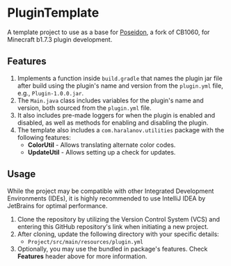 # PluginTemplate
A template project to use as a base for [Poseidon](https://github.com/RhysB/Project-Poseidon), a fork of CB1060, for Minecraft b1.7.3 plugin development.

## Features
1. Implements a function inside `build.gradle` that names the plugin jar file after build using the plugin's
name and version from the `plugin.yml` file, e.g., `Plugin-1.0.0.jar`.
2. The `Main.java` class includes variables for the plugin's name and version, both sourced from the `plugin.yml` file.
3. It also includes pre-made loggers for when the plugin is enabled and disabled, as well as methods for enabling and
disabling the plugin.
4. The template also includes a `com.haralanov.utilities` package with the following features:
   - **ColorUtil** - Allows translating alternate color codes.
   - **UpdateUtil** - Allows setting up a check for updates.

## Usage
While the project may be compatible with other Integrated Development Environments (IDEs), it is highly recommended to
use IntelliJ IDEA by JetBrains for optimal performance.
1. Clone the repository by utilizing the Version Control System (VCS) and entering this GitHub repository's link when
initiating a new project.
2. After cloning, update the following directory with your specific details:
   - `Project/src/main/resources/plugin.yml`
3. Optionally, you may use the bundled in package's features. Check **Features** header above for more information.
